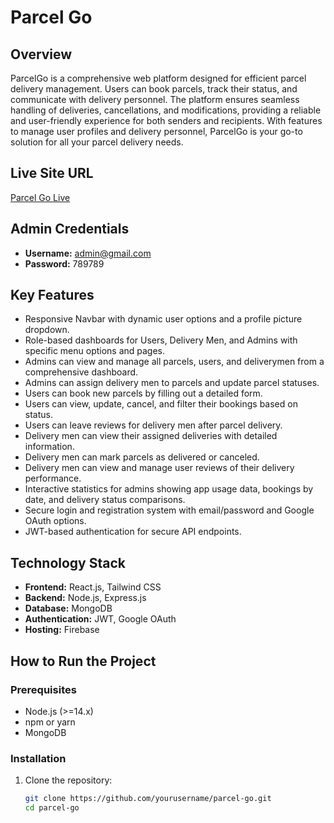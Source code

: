# Parcel Go

## Overview

ParcelGo is a comprehensive web platform designed for efficient parcel delivery management. Users can book parcels, track their status, and communicate with delivery personnel. The platform ensures seamless handling of deliveries, cancellations, and modifications, providing a reliable and user-friendly experience for both senders and recipients. With features to manage user profiles and delivery personnel, ParcelGo is your go-to solution for all your parcel delivery needs.

## Live Site URL

[Parcel Go Live](https://parcel-go-a241e.web.app/)

## Admin Credentials

- **Username:** admin@gmail.com
- **Password:** 789789

## Key Features

- Responsive Navbar with dynamic user options and a profile picture dropdown.
- Role-based dashboards for Users, Delivery Men, and Admins with specific menu options and pages.
- Admins can view and manage all parcels, users, and deliverymen from a comprehensive dashboard.
- Admins can assign delivery men to parcels and update parcel statuses.
- Users can book new parcels by filling out a detailed form.
- Users can view, update, cancel, and filter their bookings based on status.
- Users can leave reviews for delivery men after parcel delivery.
- Delivery men can view their assigned deliveries with detailed information.
- Delivery men can mark parcels as delivered or canceled.
- Delivery men can view and manage user reviews of their delivery performance.
- Interactive statistics for admins showing app usage data, bookings by date, and delivery status comparisons.
- Secure login and registration system with email/password and Google OAuth options.
- JWT-based authentication for secure API endpoints.

## Technology Stack

- **Frontend:** React.js, Tailwind CSS
- **Backend:** Node.js, Express.js
- **Database:** MongoDB
- **Authentication:** JWT, Google OAuth
- **Hosting:** Firebase

## How to Run the Project

### Prerequisites

- Node.js (>=14.x)
- npm or yarn
- MongoDB

### Installation

1. Clone the repository:

   ```bash
   git clone https://github.com/yourusername/parcel-go.git
   cd parcel-go
